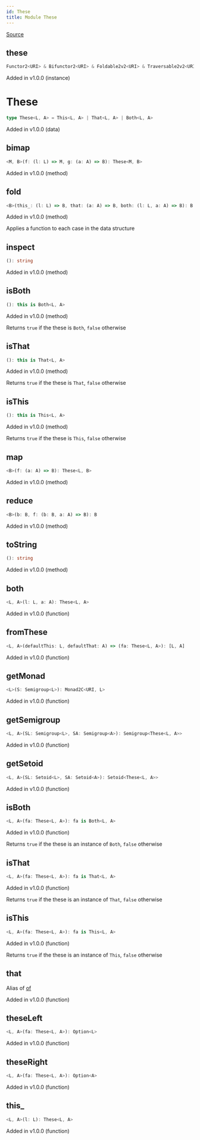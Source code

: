 ```yaml
---
id: These
title: Module These
---
```


[Source](https://github.com/gcanti/fp-ts/blob/master/src/These.ts)

## these

```ts
Functor2<URI> & Bifunctor2<URI> & Foldable2v2<URI> & Traversable2v2<URI>
```

Added in v1.0.0 (instance)

# These

```ts
type These<L, A> = This<L, A> | That<L, A> | Both<L, A>
```

Added in v1.0.0 (data)

## bimap

```ts
<M, B>(f: (l: L) => M, g: (a: A) => B): These<M, B>
```

Added in v1.0.0 (method)

## fold

```ts
<B>(this_: (l: L) => B, that: (a: A) => B, both: (l: L, a: A) => B): B
```

Added in v1.0.0 (method)

Applies a function to each case in the data structure

## inspect

```ts
(): string
```

Added in v1.0.0 (method)

## isBoth

```ts
(): this is Both<L, A>
```

Added in v1.0.0 (method)

Returns `true` if the these is `Both`, `false` otherwise

## isThat

```ts
(): this is That<L, A>
```

Added in v1.0.0 (method)

Returns `true` if the these is `That`, `false` otherwise

## isThis

```ts
(): this is This<L, A>
```

Added in v1.0.0 (method)

Returns `true` if the these is `This`, `false` otherwise

## map

```ts
<B>(f: (a: A) => B): These<L, B>
```

Added in v1.0.0 (method)

## reduce

```ts
<B>(b: B, f: (b: B, a: A) => B): B
```

Added in v1.0.0 (method)

## toString

```ts
(): string
```

Added in v1.0.0 (method)

## both

```ts
<L, A>(l: L, a: A): These<L, A>
```

Added in v1.0.0 (function)

## fromThese

```ts
<L, A>(defaultThis: L, defaultThat: A) => (fa: These<L, A>): [L, A]
```

Added in v1.0.0 (function)

## getMonad

```ts
<L>(S: Semigroup<L>): Monad2C<URI, L>
```

Added in v1.0.0 (function)

## getSemigroup

```ts
<L, A>(SL: Semigroup<L>, SA: Semigroup<A>): Semigroup<These<L, A>>
```

Added in v1.0.0 (function)

## getSetoid

```ts
<L, A>(SL: Setoid<L>, SA: Setoid<A>): Setoid<These<L, A>>
```

Added in v1.0.0 (function)

## isBoth

```ts
<L, A>(fa: These<L, A>): fa is Both<L, A>
```

Added in v1.0.0 (function)

Returns `true` if the these is an instance of `Both`, `false` otherwise

## isThat

```ts
<L, A>(fa: These<L, A>): fa is That<L, A>
```

Added in v1.0.0 (function)

Returns `true` if the these is an instance of `That`, `false` otherwise

## isThis

```ts
<L, A>(fa: These<L, A>): fa is This<L, A>
```

Added in v1.0.0 (function)

Returns `true` if the these is an instance of `This`, `false` otherwise

## that

Alias of [of](#of)

Added in v1.0.0 (function)

## theseLeft

```ts
<L, A>(fa: These<L, A>): Option<L>
```

Added in v1.0.0 (function)

## theseRight

```ts
<L, A>(fa: These<L, A>): Option<A>
```

Added in v1.0.0 (function)

## this\_

```ts
<L, A>(l: L): These<L, A>
```

Added in v1.0.0 (function)
